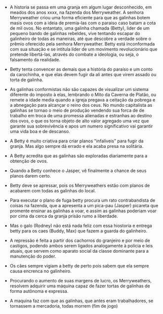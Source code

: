 
- A historia se passa em uma granja em algum lugar desconhecido, em meados dos anos xxxx, na fazenda dos Merryweather. A senhora Merryweather criou uma forma eficiente para que as galinhas botem masis ovos com  a ideia de premia-las com o paraiso caso batam a cota de mil ovos. No entantato, uma galinha chamada (Betty), lider de um pequeno bando de galinhas rebeldes, vive tentando escapar do galinheiro de todas as maneiras, até que descobre a verdade sobre o prêmio oferecido pela senhora Merryweather. Betty está inconformada com sua situação e se intitula líder de um movimento revolucionário que pretende libertá-las, através do combate a ideologia, ou seja, o falsamento da realidade.

- Betty tenta convencer as demais que a história do paraíso e um conto da carochinha, e que elas devem fugir da ali antes que virem assado ou torta de galinha.

- As galinhas conformistas não são capazes de visualizar um sistema diferente do imposto à elas, lembrando o Mito da Caverna de Platão, ou remete a idade media quando a igreja pregava a ceitação da pobrega e a abnegação para alcançar o reino dos ceus. No mundo capitalista as galinhas se tornao o meio de produção vendendo sua forca de de trabalho em troca de uma promessa alienadas e estranhas ao destino dos ovos, o que os torna objeto de alto valor agregado uma vez que garante sua sobrevivência e apos um numero significativo vai garantir uma vida boa e de descanso.

- A Betty é muito criativa para criar planos "infalíveis" para fugir da granja. Mas algo sempre dá errado e ela acaba presa na solitária. 

- A Betty  acredita que as galinhas são exploradas diariamente para a obtenção de ovos.

- Quando a Betty  conhece o Jasper, vê finalmente a chance de seus planos darem certo.

- Betty deve se apressar, pois os Merryweathers estão com planos de acabarem com todas as galinhas do local.

- Para executar o plano de fuga betty procura um rato contrabandista de coisas na fazenda, que a apresenta a um pica-pau (Jasper) picareta que promente ensinar as galinhas a voar, e assim as galinhas poderiam voar por cima da cerca da granja prisão rumo a liberdade.

- Mas o galo (Rodney) não está nada feliz com essa hiostoria e entrega betty para os caes (Buddy, Max) que fazem a guarda do galinheiro.

- A repressão é feita a partir dos cachorros do granjeiro e por meio de castigos, podendo ambos serem ligados analogamente à polícia e leis atuais, que servem como aparato social da classe dominante para a manutenção do poder.

- Os cães sempre  vigiam a betty de perto pois sabem que ela sempre causa encrenca no galinheiro.

- Procurando o aumento de suas margens de lucro, os  Merryweathers, resolvem adquirir uma máquina capaz de fazer tortas de galinhas de forma autônoma e expressa.


- A maquina faz com que as galinhas, que antes eram trabalhadores, se tornassem a mercadoria, todas morrem (fim de jogo)


